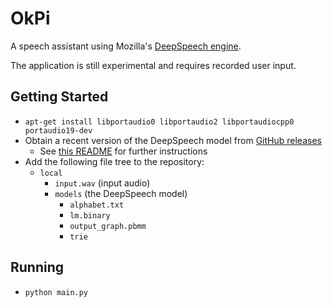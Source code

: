 # OkPi
A speech assistant using Mozilla's [DeepSpeech engine](https://github.com/mozilla/DeepSpeech).

The application is still experimental and requires recorded user input.

## Getting Started
* `apt-get install libportaudio0 libportaudio2 libportaudiocpp0 portaudio19-dev`
* Obtain a recent version of the DeepSpeech model from [GitHub releases](https://github.com/mozilla/DeepSpeech/releases)
    * See [this README](https://github.com/mozilla/DeepSpeech#getting-the-pre-trained-model) for further instructions
* Add the following file tree to the repository:
    * `local`
        * `input.wav` (input audio)
        * `models` (the DeepSpeech model)
            * `alphabet.txt`
            * `lm.binary`
            * `output_graph.pbmm`
            * `trie`

## Running
* `python main.py`
